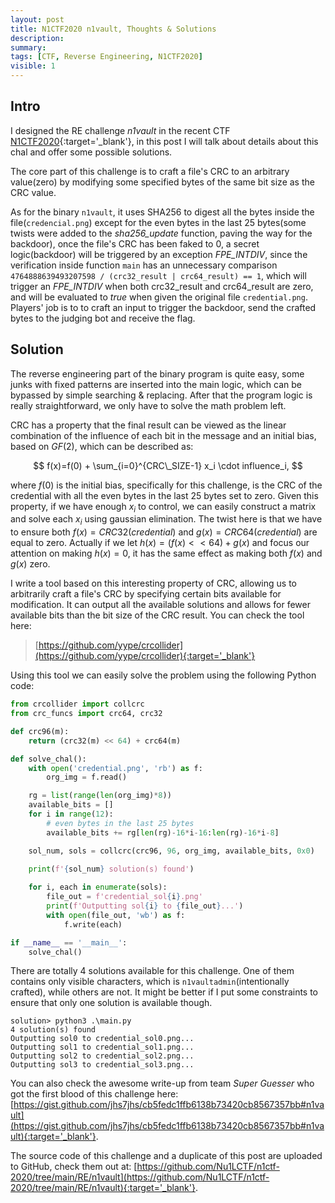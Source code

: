 ```yaml
---
layout: post
title: N1CTF2020 n1vault, Thoughts & Solutions
description: 
summary: 
tags: [CTF, Reverse Engineering, N1CTF2020]
visible: 1
---
```


## Intro

I designed the RE challenge *n1vault* in the recent CTF [N1CTF2020](https://ctftime.org/event/1099){:target='_blank'}, in this post I will talk about details about this chal and offer some possible solutions.

The core part of this challenge is to craft a file's CRC to an arbitrary value(zero) by modifying some specified bytes of the same bit size as the CRC value. 

As for the binary `n1vault`, it uses SHA256 to digest all the bytes inside the file(`credencial.png`) except for the even bytes in the last 25 bytes(some twists were added to the *sha256_update* function, paving the way for the backdoor), once the file's CRC has been faked to 0, a secret logic(backdoor) will be triggered by an exception *FPE_INTDIV*, since the verification inside function `main` has an unnecessary comparison `4764888639493207598 / (crc32_result | crc64_result) == 1`, which will trigger an *FPE_INTDIV* when both crc32_result and crc64_result are zero, and will be evaluated to *true* when given the original file `credential.png`. Players' job is to to craft an input to trigger the backdoor, send the crafted bytes to the judging bot and receive the flag.

## Solution

The reverse engineering part of the binary program is quite easy, some junks with fixed patterns are inserted into the main logic, which can be bypassed by simple searching & replacing. After that the program logic is really straightforward, we only have to solve the math problem left.

CRC has a property that the final result can be viewed as the linear combination of the influence of each bit in the message and an initial bias, based on $GF(2)$, which can be described as:

$$
f(x)=f(0) + \sum_{i=0}^{CRC\_SIZE-1} x_i \cdot influence_i,
$$

where $f(0)$ is the initial bias, specifically for this challenge, is the CRC of the credential with all the even bytes in the last 25 bytes set to zero. Given this property, if we have enough $x_i$ to control, we can easily construct a matrix and solve each $x_i$ using gaussian elimination. The twist here is that we have to ensure both $f(x)=CRC32(credential)$ and $g(x)=CRC64(credential)$ are equal to zero. Actually if we let $h(x)=(f(x) < < 64)+g(x)$ and focus our attention on making $h(x)=0$, it has the same effect as making both $f(x)$ and $g(x)$ zero.

I write a tool based on this interesting property of CRC, allowing us to arbitrarily craft a file's CRC by specifying certain bits available for modification. It can output all the available solutions and allows for fewer available bits than the bit size of the CRC result. You can check the tool here: 

> [https://github.com/yype/crcollider](https://github.com/yype/crcollider){:target='_blank'}

Using this tool we can easily solve the problem using the following Python code:

```python
from crcollider import collcrc
from crc_funcs import crc64, crc32

def crc96(m):
    return (crc32(m) << 64) + crc64(m)

def solve_chal():
    with open('credential.png', 'rb') as f:
        org_img = f.read()

    rg = list(range(len(org_img)*8))
    available_bits = []
    for i in range(12):
        # even bytes in the last 25 bytes
        available_bits += rg[len(rg)-16*i-16:len(rg)-16*i-8]

    sol_num, sols = collcrc(crc96, 96, org_img, available_bits, 0x0)
    
    print(f'{sol_num} solution(s) found')

    for i, each in enumerate(sols):
        file_out = f'credential_sol{i}.png'
        print(f'Outputting sol{i} to {file_out}...')
        with open(file_out, 'wb') as f:
            f.write(each)

if __name__ == '__main__':
    solve_chal()

```

There are totally 4 solutions available for this challenge. One of them contains only visible characters, which is `n1vaultadmin`(intentionally crafted), while others are not. It might be better if I put some constraints to ensure that only one solution is available though.

```
solution> python3 .\main.py
4 solution(s) found
Outputting sol0 to credential_sol0.png...
Outputting sol1 to credential_sol1.png...
Outputting sol2 to credential_sol2.png...
Outputting sol3 to credential_sol3.png...
```

You can also check the awesome write-up from team *Super Guesser* who got the first blood of this challenge here: [https://gist.github.com/jhs7jhs/cb5fedc1ffb6138b73420cb8567357bb#n1vault](https://gist.github.com/jhs7jhs/cb5fedc1ffb6138b73420cb8567357bb#n1vault){:target='_blank'}.

The source code of this challenge and a duplicate of this post are uploaded to GitHub, check them out at: [https://github.com/Nu1LCTF/n1ctf-2020/tree/main/RE/n1vault](https://github.com/Nu1LCTF/n1ctf-2020/tree/main/RE/n1vault){:target='_blank'}.